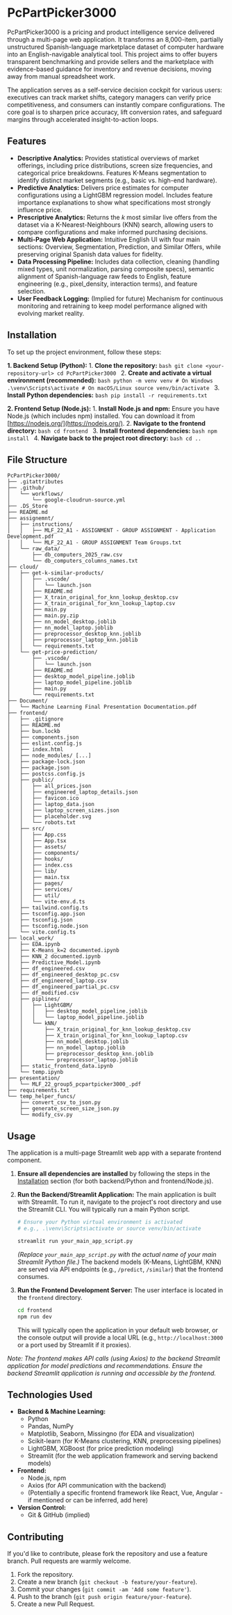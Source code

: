 # PcPartPicker3000

PcPartPicker3000 is a pricing and product intelligence service delivered through a multi-page web application. It transforms an 8,000-item, partially unstructured Spanish-language marketplace dataset of computer hardware into an English-navigable analytical tool. This project aims to offer buyers transparent benchmarking and provide sellers and the marketplace with evidence-based guidance for inventory and revenue decisions, moving away from manual spreadsheet work.

The application serves as a self-service decision cockpit for various users: executives can track market shifts, category managers can verify price competitiveness, and consumers can instantly compare configurations. The core goal is to sharpen price accuracy, lift conversion rates, and safeguard margins through accelerated insight-to-action loops.

## Features

*   **Descriptive Analytics:** Provides statistical overviews of market offerings, including price distributions, screen size frequencies, and categorical price breakdowns. Features K-Means segmentation to identify distinct market segments (e.g., basic vs. high-end hardware).
*   **Predictive Analytics:** Delivers price estimates for computer configurations using a LightGBM regression model. Includes feature importance explanations to show what specifications most strongly influence price.
*   **Prescriptive Analytics:** Returns the *k* most similar live offers from the dataset via a K-Nearest-Neighbours (KNN) search, allowing users to compare configurations and make informed purchasing decisions.
*   **Multi-Page Web Application:** Intuitive English UI with four main sections: Overview, Segmentation, Prediction, and Similar Offers, while preserving original Spanish data values for fidelity.
*   **Data Processing Pipeline:** Includes data collection, cleaning (handling mixed types, unit normalization, parsing composite specs), semantic alignment of Spanish-language raw feeds to English, feature engineering (e.g., pixel_density, interaction terms), and feature selection.
*   **User Feedback Logging:** (Implied for future) Mechanism for continuous monitoring and retraining to keep model performance aligned with evolving market reality.

## Installation

To set up the project environment, follow these steps:

**1. Backend Setup (Python):**
    1.  **Clone the repository:**
        ```bash
        git clone <your-repository-url>
        cd PcPartPicker3000
        ```
    2.  **Create and activate a virtual environment (recommended):**
        ```bash
        python -m venv venv
        # On Windows
        .\venv\Scripts\activate
        # On macOS/Linux
        source venv/bin/activate
        ```
    3.  **Install Python dependencies:**
        ```bash
        pip install -r requirements.txt
        ```

**2. Frontend Setup (Node.js):**
    1.  **Install Node.js and npm:**
        Ensure you have Node.js (which includes npm) installed. You can download it from [https://nodejs.org/](https://nodejs.org/).
    2.  **Navigate to the frontend directory:**
        ```bash
        cd frontend
        ```
    3.  **Install frontend dependencies:**
        ```bash
        npm install
        ```
    4. **Navigate back to the project root directory:**
       ```bash
       cd ..
       ```

## File Structure

```text
PcPartPicker3000/
├── .gitattributes
├── .github/
│   └── workflows/
│       └── google-cloudrun-source.yml
├── .DS_Store
├── README.md
├── assignemnt/
│   ├── instructions/
│   │   ├── MLF_22_A1 - ASSIGNMENT - GROUP ASSIGNMENT - Application Development.pdf
│   │   └── MLF_22_A1 - GROUP ASSIGNMENT Team Groups.txt
│   └── raw_data/
│       ├── db_computers_2025_raw.csv
│       └── db_computers_columns_names.txt
├── cloud/
│   ├── get-k-similar-products/
│   │   ├── .vscode/
│   │   │   └── launch.json
│   │   ├── README.md
│   │   ├── X_train_original_for_knn_lookup_desktop.csv
│   │   ├── X_train_original_for_knn_lookup_laptop.csv
│   │   ├── main.py
│   │   ├── main.py.zip
│   │   ├── nn_model_desktop.joblib
│   │   ├── nn_model_laptop.joblib
│   │   ├── preprocessor_desktop_knn.joblib
│   │   ├── preprocessor_laptop_knn.joblib
│   │   └── requirements.txt
│   └── get-price-prediction/
│       ├── .vscode/
│       │   └── launch.json
│       ├── README.md
│       ├── desktop_model_pipeline.joblib
│       ├── laptop_model_pipeline.joblib
│       ├── main.py
│       └── requirements.txt
├── Document/
│   └── Machine Learning Final Presentation Documentation.pdf
├── frontend/
│   ├── .gitignore
│   ├── README.md
│   ├── bun.lockb
│   ├── components.json
│   ├── eslint.config.js
│   ├── index.html
│   ├── node_modules/ [...]
│   ├── package-lock.json
│   ├── package.json
│   ├── postcss.config.js
│   ├── public/
│   │   ├── all_prices.json
│   │   ├── engineered_laptop_details.json
│   │   ├── favicon.ico
│   │   ├── laptop_data.json
│   │   ├── laptop_screen_sizes.json
│   │   ├── placeholder.svg
│   │   └── robots.txt
│   ├── src/
│   │   ├── App.css
│   │   ├── App.tsx
│   │   ├── assets/
│   │   ├── components/
│   │   ├── hooks/
│   │   ├── index.css
│   │   ├── lib/
│   │   ├── main.tsx
│   │   ├── pages/
│   │   ├── services/
│   │   ├── util/
│   │   └── vite-env.d.ts
│   ├── tailwind.config.ts
│   ├── tsconfig.app.json
│   ├── tsconfig.json
│   ├── tsconfig.node.json
│   └── vite.config.ts
├── local_work/
│   ├── EDA.ipynb
│   ├── K-Means_k=2 documented.ipynb
│   ├── KNN_2 documented.ipynb
│   ├── Predictive_Model.ipynb
│   ├── df_engineered.csv
│   ├── df_engineered_desktop_pc.csv
│   ├── df_engineered_laptop.csv
│   ├── df_engineered_partial_pc.csv
│   ├── df_modified.csv
│   ├── piplines/
│   │   ├── LightGBM/
│   │   │   ├── desktop_model_pipeline.joblib
│   │   │   └── laptop_model_pipeline.joblib
│   │   └── kNN/
│   │       ├── X_train_original_for_knn_lookup_desktop.csv
│   │       ├── X_train_original_for_knn_lookup_laptop.csv
│   │       ├── nn_model_desktop.joblib
│   │       ├── nn_model_laptop.joblib
│   │       ├── preprocessor_desktop_knn.joblib
│   │       └── preprocessor_laptop.joblib
│   ├── static_frontend_data.ipynb
│   └── temp.ipynb
├── presentation/
│   └── MLF_22_group5_pcpartpicker3000_.pdf
├── requirements.txt
└── temp_helper_funcs/
    ├── convert_csv_to_json.py
    ├── generate_screen_size_json.py
    └── modify_csv.py
```

## Usage

The application is a multi-page Streamlit web app with a separate frontend component.

1.  **Ensure all dependencies are installed** by following the steps in the [Installation](#installation) section (for both backend/Python and frontend/Node.js).

2.  **Run the Backend/Streamlit Application:**
    The main application is built with Streamlit. To run it, navigate to the project's root directory and use the Streamlit CLI. You will typically run a main Python script.
    ```bash
    # Ensure your Python virtual environment is activated
    # e.g., .\venv\Scripts\activate or source venv/bin/activate

    streamlit run your_main_app_script.py 
    ```
    *(Replace `your_main_app_script.py` with the actual name of your main Streamlit Python file.)*
    The backend models (K-Means, LightGBM, KNN) are served via API endpoints (e.g., `/predict`, `/similar`) that the frontend consumes.

3.  **Run the Frontend Development Server:**
    The user interface is located in the `frontend` directory.
    ```bash
    cd frontend
    npm run dev
    ```
    This will typically open the application in your default web browser, or the console output will provide a local URL (e.g., `http://localhost:3000` or a port used by Streamlit if it proxies).

*Note: The frontend makes API calls (using Axios) to the backend Streamlit application for model predictions and recommendations. Ensure the backend Streamlit application is running and accessible by the frontend.*

## Technologies Used

*   **Backend & Machine Learning:**
    *   Python
    *   Pandas, NumPy
    *   Matplotlib, Seaborn, Missingno (for EDA and visualization)
    *   Scikit-learn (for K-Means clustering, KNN, preprocessing pipelines)
    *   LightGBM, XGBoost (for price prediction modeling)
    *   Streamlit (for the web application framework and serving backend models)
*   **Frontend:**
    *   Node.js, npm
    *   Axios (for API communication with the backend)
    *   (Potentially a specific frontend framework like React, Vue, Angular - if mentioned or can be inferred, add here)
*   **Version Control:**
    *   Git & GitHub (implied)

## Contributing

If you'd like to contribute, please fork the repository and use a feature branch. Pull requests are warmly welcome.

1.  Fork the repository.
2.  Create a new branch (`git checkout -b feature/your-feature`).
3.  Commit your changes (`git commit -am 'Add some feature'`).
4.  Push to the branch (`git push origin feature/your-feature`).
5.  Create a new Pull Request.